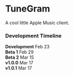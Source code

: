# TuneGram
A cool little Apple Music client.
### Development Timeline
<b>Development</b> Feb 23
<br>
<b>Beta 1</b> Feb 29
<br>
<b>Beta 2</b> Mar 15
<br>
<b>v1.0.0</b> Mar 17
<br>
<b>v1.0.1</b> Mar 17
